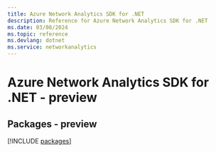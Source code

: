 ```yaml
---
title: Azure Network Analytics SDK for .NET
description: Reference for Azure Network Analytics SDK for .NET
ms.date: 03/08/2024
ms.topic: reference
ms.devlang: dotnet
ms.service: networkanalytics
---
```

# Azure Network Analytics SDK for .NET - preview
## Packages - preview
[!INCLUDE [packages](network-analytics-index.md)]